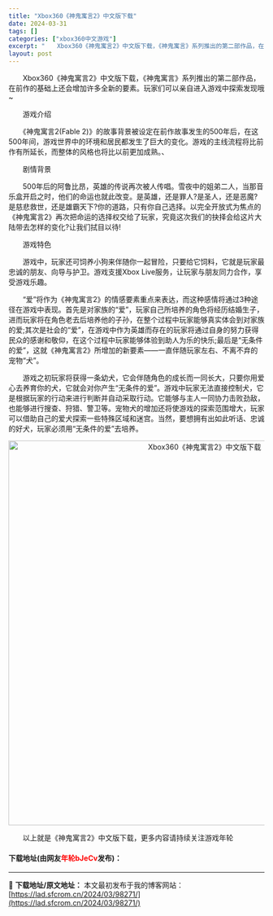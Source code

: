 ```yaml
---
title: "Xbox360《神鬼寓言2》中文版下载"
date: 2024-03-31
tags: []
categories: ["xbox360中文游戏"]
excerpt: "　　Xbox360《神鬼寓言2》中文版下载，《神鬼寓言》系列推出的第二部作品，在前作的基础上还会增加许多全新的要素。玩家们可以亲自进入游戏中探索发现哦~ 　　游戏介绍 　　《神鬼寓言2(Fable 2)》的故事背景被设定在前作故事发生的500年后，在这500年间，游戏世界中的环境和居民都发生了巨大的&hellip;"
layout: post
---
```


 <p>　　Xbox360《神鬼寓言2》中文版下载，《神鬼寓言》系列推出的第二部作品，在前作的基础上还会增加许多全新的要素。玩家们可以亲自进入游戏中探索发现哦~</p> <p>　　游戏介绍</p> <p>　　《神鬼寓言2(Fable 2)》的故事背景被设定在前作故事发生的500年后，在这500年间，游戏世界中的环境和居民都发生了巨大的变化。游戏的主线流程将比前作有所延长，而整体的风格也将比以前更加成熟。、</p> <p>　　剧情背景</p> <p>　　500年后的阿鲁比昂，英雄的传说再次被人传唱。雪夜中的姐弟二人，当那音乐盒开启之时，他们的命运也就此改变。是英雄，还是罪人?是圣人，还是恶魔?是慈悲救世，还是雄霸天下?你的道路，只有你自己选择。以完全开放式为焦点的《神鬼寓言2》再次把命运的选择权交给了玩家，究竟这次我们的抉择会给这片大陆带去怎样的变化?让我们拭目以待!</p> <p>　　游戏特色</p> <p>　　游戏中，玩家还可饲养小狗来伴随你一起冒险，只要给它饲料，它就是玩家最忠诚的朋友、向导与护卫。游戏支援Xbox Live服务，让玩家与朋友同力合作，享受游戏乐趣。</p> <p>　　&ldquo;爱&rdquo;将作为《神鬼寓言2》的情感要素重点来表达，而这种感情将通过3种途径在游戏中表现。首先是对家族的&ldquo;爱&rdquo;，玩家自己所培养的角色将经历结婚生子，进而玩家将在角色老去后培养他的子孙，在整个过程中玩家能够真实体会到对家族的爱;其次是社会的&ldquo;爱&rdquo;，在游戏中作为英雄而存在的玩家将通过自身的努力获得民众的感谢和敬仰，在这个过程中玩家能够体验到助人为乐的快乐;最后是&ldquo;无条件的爱&rdquo;，这就《神鬼寓言2》所增加的新要素&mdash;&mdash;一直伴随玩家左右、不离不弃的宠物&ldquo;犬&rdquo;。</p> <p>　　游戏之初玩家将获得一条幼犬，它会伴随角色的成长而一同长大，只要你用爱心去养育你的犬，它就会对你产生&ldquo;无条件的爱&rdquo;。游戏中玩家无法直接控制犬，它是根据玩家的行动来进行判断并自动采取行动。它能够与主人一同协力击败劲敌，也能够进行搜查、狩猎、警卫等。宠物犬的增加还将使游戏的探索范围增大，玩家可以借助自己的爱犬探索一些特殊区域和迷宫。当然，要想拥有出如此听话、忠诚的好犬，玩家必须用&ldquo;无条件的爱&rdquo;去培养。</p> <p align="center"><img align="" border="0" src="https://lad.sfcrom.cn/wp-content/uploads/2024/03/20240330_66083dfb950aa.jpg" width="756" alt="Xbox360《神鬼寓言2》中文版下载" /></p> <p>　　以上就是《神鬼寓言2》中文版下载，更多内容请持续关注游戏年轮</p> <p><h4>下载地址(由网友<font color="red">年轮bJeCv</font>发布)：</h4></p> 

---
📖 **下载地址/原文地址：** 本文最初发布于我的博客网站：[https://lad.sfcrom.cn/2024/03/98271/](https://lad.sfcrom.cn/2024/03/98271/)
